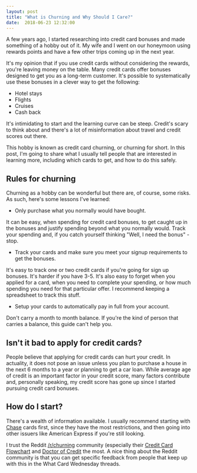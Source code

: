 ```yaml
---
layout: post
title: "What is Churning and Why Should I Care?"
date:  2018-06-23 12:32:00
---
```


A few years ago, I started researching into credit card bonuses and made
something of a hobby out of it. My wife and I went on our honeymoon using
rewards points and have a few other trips coming up in the next year.

It's my opinion that if you use credit cards without considering the rewards,
you're leaving money on the table. Many credit cards offer bonuses designed to
get you as a long-term customer. It's possible to systematically use these
bonuses in a clever way to get the following:

* Hotel stays
* Flights
* Cruises
* Cash back

It's intimidating to start and the learning curve can be steep. Credit's scary
to think about and there's a lot of misinformation about travel and credit
scores out there.

This hobby is known as credit card churning, or churning for short.
In this post, I'm going to share what I usually tell people that are interested
in learning more, including which cards to get, and how to do this safely.

## Rules for churning

Churning as a hobby can be wonderful but there are, of course, some
risks. As such, here's some lessons I've learned:

* Only purchase what you normally would have bought.

It can be easy, when spending for credit card bonuses, to get caught up in the
bonuses and justify spending beyond what you normally would. Track your spending
and, if you catch yourself thinking "Well, I need the bonus" - stop.

* Track your cards and make sure you meet your signup requirements to get the bonuses.

It's easy to track one or two credit cards if you're going for sign up bonuses.
It's harder if you have 3-5. It's also easy to forget when you applied for
a card, when you need to complete your spending, or how much spending you need
for that particular offer. I recommend keeping a spreadsheet to track this
stuff.

* Setup your cards to automatically pay in full from your account.

Don't carry a month to month balance. If you're the kind of person that carries
a balance, this guide can't help you.

## Isn't it bad to apply for credit cards?

People believe that applying for credit cards can hurt your credit. In
actuality, it does not pose an issue unless you plan to purchase a house in the
next 6 months to a year or planning to get a car loan. While average age of
credit is an important factor in your credit score, many factors contribute and,
personally speaking, my credit score has gone up since I started pursuing credit
card bonuses.

## How do I start?

There's a wealth of information available. I usually recommend
starting with [Chase](https://www.chase.com) cards first, since they have the
most restrictions, and then
going into other issuers like American Express if you're still looking.

I trust the Reddit
[/r/churning](https://www.reddit.com/r/churning) community (especially their
[Credit Card
Flowchart](https://www.reddit.com/r/churning/comments/6wzkwj/faq_credit_card_recommendation_flowchart/)
and [Doctor of Credit](https://www.doctorofcredit.com/)
the most. A nice thing about the Reddit community is that you can get specific
feedback from people that keep up with this in the What Card Wednesday threads.
